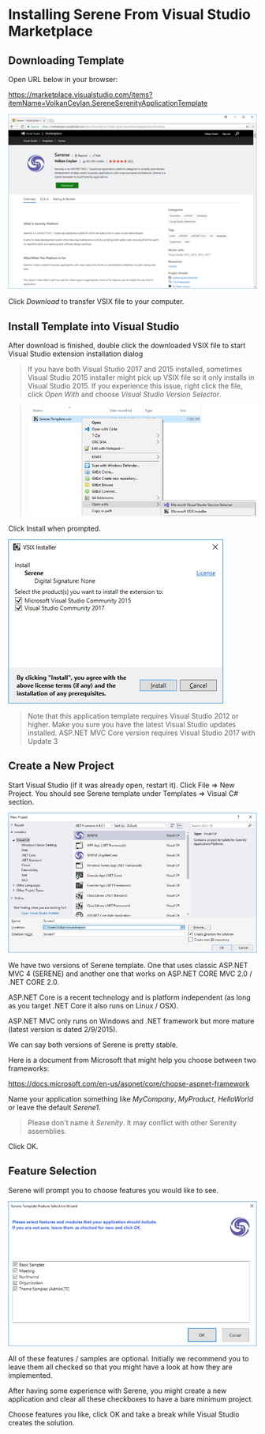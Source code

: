 # Installing Serene From Visual Studio Marketplace

## Downloading Template

Open URL below in your browser:

https://marketplace.visualstudio.com/items?itemName=VolkanCeylan.SereneSerenityApplicationTemplate

![Visual Studio Marketplace Download](img/vsgalleryserene.png)

Click *Download* to transfer VSIX file to your computer.

## Install Template into Visual Studio

After download is finished, double click the downloaded VSIX file to start Visual Studio extension installation dialog 

> If you have both Visual Studio 2017 and 2015 installed, sometimes Visual Studio 2015 installer might pick up VSIX file so it only installs in Visual Studio 2015. If you experience this issue, right click the file, click *Open With* and choose *Visual Studio Version Selector*.

> ![VSIX Installation](img/vsixopenwith.png)


Click Install when prompted.

![VSIX Installation](img/vsixinstall.png)

> Note that this application template requires Visual Studio 2012 or higher. Make you sure you have the latest Visual Studio updates installed. ASP.NET MVC Core version requires Visual Studio 2017 with Update 3

## Create a New Project

Start Visual Studio (if it was already open, restart it). Click File => New Project. You should see Serene template under Templates => Visual C# section.

![VSIX New Project](img/newproject.png)


We have two versions of Serene template. One that uses classic ASP.NET MVC 4 (SERENE) and another one that works on ASP.NET CORE MVC 2.0 / .NET CORE 2.0.

ASP.NET Core is a recent technology and is platform independent (as long as you target .NET Core it also runs on Linux / OSX). 

ASP.NET MVC only runs on Windows and .NET framework but more mature (latest version is dated 2/9/2015).

We can say both versions of Serene is pretty stable.

Here is a document from Microsoft that might help you choose between two frameworks:

https://docs.microsoft.com/en-us/aspnet/core/choose-aspnet-framework

Name your application something like *MyCompany*, *MyProduct*, *HelloWorld* or leave the default *Serene1*.

> Please don't name it *Serenity*. It may conflict with other Serenity assemblies.

Click OK.

## Feature Selection

Serene will prompt you to choose features you would like to see.

![Feature Selection](img/featureselection.png)

All of these features / samples are optional. Initially we recommend you to leave them all checked so that you might have a look at how they are implemented.

After having some experience with Serene, you might create a new application and clear all these checkboxes to have a bare minimum project.

Choose features you like, click OK and take a break while Visual Studio creates the solution.